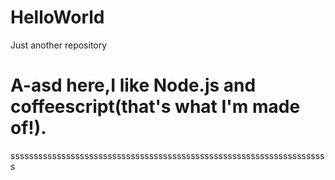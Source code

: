   # HelloWorld
Just another repository

A-asd here,I like Node.js and coffeescript(that's what I'm made of!).
=====================================================================
sssssssssssssssssssssssssssssssssssssssssssssssssssssssssssssssssssss
